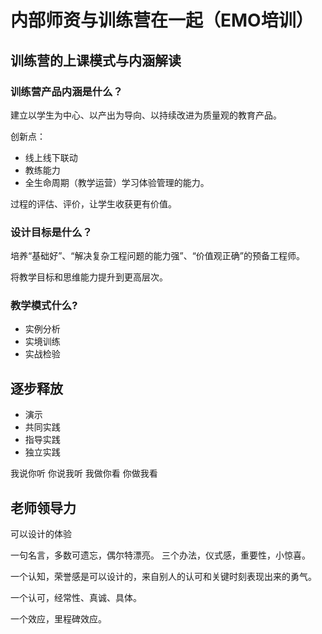 #  内部师资与训练营在一起（EMO培训）

## 训练营的上课模式与内涵解读

### 训练营产品内涵是什么？

建立以学生为中心、以产出为导向、以持续改进为质量观的教育产品。

创新点：
- 线上线下联动
- 教练能力
- 全生命周期（教学运营）学习体验管理的能力。

过程的评估、评价，让学生收获更有价值。

### 设计目标是什么？

培养“基础好”、“解决复杂工程问题的能力强”、“价值观正确”的预备工程师。

将教学目标和思维能力提升到更高层次。

### 教学模式什么?

- 实例分析
- 实境训练
- 实战检验


## 逐步释放

- 演示
- 共同实践
- 指导实践
- 独立实践

我说你听
你说我听
我做你看
你做我看

## 老师领导力

可以设计的体验

一句名言，多数可遗忘，偶尔特漂亮。
三个办法，仪式感，重要性，小惊喜。

一个认知，荣誉感是可以设计的，来自别人的认可和关键时刻表现出来的勇气。

一个认可，经常性、真诚、具体。

一个效应，里程碑效应。
